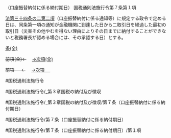 （口座振替納付に係る納付期日）
国税通則法施行令第７条第１項

[法第三十四条の二第二項](国税通則法＿＿＿＿＿第３４条の２第２項)（口座振替納付に係る通知等）に規定する政令で定める日は、同条第一項の通知が金融機関に到達した日から二取引日を経過した最初の取引日（災害その他やむを得ない理由によりその日までに納付することができないと税務署長が認める場合には、その承認する日）とする。

[条(全)](国税通則法施行＿令＿第７条_.md)

~~前項(全)←~~　  [→次項(全)](国税通則法施行＿令＿第７条第２項_.md)

~~前項 　 ←~~　  [→次項 　 ](国税通則法施行＿令＿第７条第２項.md)



#国税通則法施行令

#国税通則法施行令/_第３章国税の納付及び徴収

#国税通則法施行令/_第３章国税の納付及び徴収/第７条（口座振替納付に係る納付期日）

#国税通則法施行令/第７条（口座振替納付に係る納付期日）

#国税通則法施行令/第７条（口座振替納付に係る納付期日）/第１項

